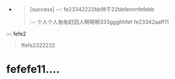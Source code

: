 * > [success] --: fe23342222bb帅干22bbfennnfefebb
  >
  > :-: 个人个人匆匆赶回人啊啊啊333ggghhfef
  > fe23342aaff11

:-: fefe2

> ffefe2322232

# fefefe11....
